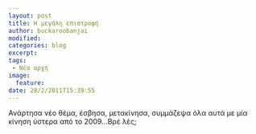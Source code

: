 ```yaml
---
layout: post
title: Η μεγάλη επιστροφή
author: buckaroobanjai
modified:
categories: blog
excerpt:
tags:
 - Νέα αρχή
image:
  feature:
date: 28/2/2011T15:39:55
---
```


Ανάρτησα νέο θέμα, έσβησα, μετακίνησα, συμμάζεψα όλα αυτά με μία κίνηση ύστερα από το 2009…Βρέ λές;
